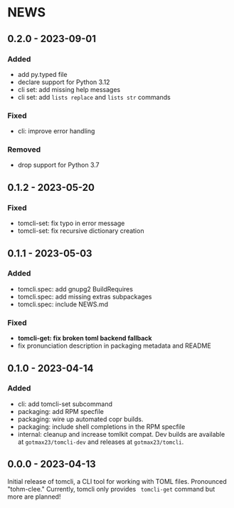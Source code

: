 <!--
Copyright (C) 2023 Maxwell G <maxwell@gtmx.me>
SPDX-License-Identifier: MIT
-->

NEWS
=======

## 0.2.0 - 2023-09-01 <a id='0.2.0'></a>

### Added

- add py.typed file
- declare support for Python 3.12
- cli set: add missing help messages
- cli set: add `lists replace` and `lists str` commands

### Fixed

- cli: improve error handling

### Removed

- drop support for Python 3.7

## 0.1.2 - 2023-05-20 <a id='0.1.2'></a>

### Fixed

- tomcli-set: fix typo in error message
- tomcli-set: fix recursive dictionary creation

## 0.1.1 - 2023-05-03 <a id='0.1.1'></a>

### Added

- tomcli.spec: add gnupg2 BuildRequires
- tomcli.spec: add missing extras subpackages
- tomcli.spec: include NEWS.md

### Fixed

- **tomcli-get: fix broken toml backend fallback**
- fix pronunciation description in packaging metadata and README

## 0.1.0 - 2023-04-14 <a id='0.1.0'></a>

### Added

- cli: add tomcli-set subcommand
- packaging: add RPM specfile
- packaging: wire up automated copr builds.
- packaging: include shell completions in the RPM specfile
- internal: cleanup and increase tomlkit compat.
  Dev builds are available at `gotmax23/tomcli-dev` and releases at `gotmax23/tomcli`.

## 0.0.0 - 2023-04-13 <a id='0.0.0'></a>

Initial release of tomcli, a CLI tool for working with TOML files.
Pronounced "tohm-clee."
Currently, tomcli only provides ` tomcli-get` command but more are planned!

